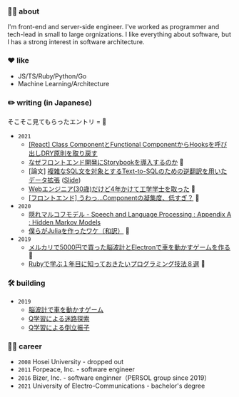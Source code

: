 ### 👨‍💻 about

I'm front-end and server-side engineer. I've worked as programmer and tech-lead in small to large orgnizations. I like everything about software, but I has a strong interest in software architecture.

### ❤️ like

- JS/TS/Ruby/Python/Go
- Machine Learning/Architecture

### ✏️ writing (in Japanese)

そこそこ見てもらったエントリ = 👀

- `2021`
  - [[React] Class ComponentとFunctional ComponentからHooksを呼び出しDRY原則を取り戻す](https://zenn.dev/aki202/articles/8e1bc896a2f6f8)
  - [なぜフロントエンド開発にStorybookを導入するのか](https://qiita.com/aki202/items/bd5a22813352d1834a93) 👀
  - [論文] [複雑なSQL文を対象とするText-to-SQLのための逆翻訳を用いたデータ拡張](https://s3.amazonaws.com/test.borderworks.jp/research/text-to-sql-augmentation-paper_gt_03.pdf) ([Slide](https://s3.amazonaws.com/test.borderworks.jp/research/text-to-sql-augmentation_slide.pdf))
  - [Webエンジニア(30歳)だけど4年かけて工学学士を取った](https://qiita.com/aki202/items/aea846416f3739f48257) 👀
  - [[フロントエンド] うわっ…Componentの凝集度、低すぎ？](https://qiita.com/aki202/items/b279fa8097dde82e2730) 👀
- `2020`
  - [隠れマルコフモデル - Speech and Language Processing : Appendix A : Hidden Markov Models](https://www.slideshare.net/aki202/speech-and-language-processing-appendix-a-hidden-markov-models)
  - [僕らがJuliaを作ったワケ（和訳）](https://twitter.com/aki202/status/1276453342265266177) 👀
- `2019`
  - [メルカリで5000円で買った脳波計とElectronで車を動かすゲームを作る](https://qiita.com/aki202/items/2d7d386cc7656a7b97bd) 👀
  - [Rubyで学ぶ１年目に知っておきたいプログラミング技法８選](https://qiita.com/aki202/items/dc4b4a6f3df800528edb) 👀

### 🛠 building

- `2019`
  - [脳波計で車を動かすゲーム](https://twitter.com/aki202/status/1162758414641950720)
  - [Q学習による迷路探索](https://twitter.com/aki202/status/1173202378276782082)
  - [Q学習による倒立振子](https://twitter.com/aki202/status/1175674723226669057)

### 👨‍🎓 career

- `2008` Hosei University - dropped out
- `2011` Forpeace, Inc. - software engineer
- `2016` Bizer, Inc. - software enginner（PERSOL group since 2019）
- `2021` University of Electro-Communications - bachelor's degree

<!--
**aki202/aki202** is a ✨ _special_ ✨ repository because its `README.md` (this file) appears on your GitHub profile.

Here are some ideas to get you started:

- 🔭 I’m currently working on ...
- 🌱 I’m currently learning ...
- 👯 I’m looking to collaborate on ...
- 🤔 I’m looking for help with ...
- 💬 Ask me about ...
- 📫 How to reach me: ...
- 😄 Pronouns: ...
- ⚡ Fun fact: ...
-->
